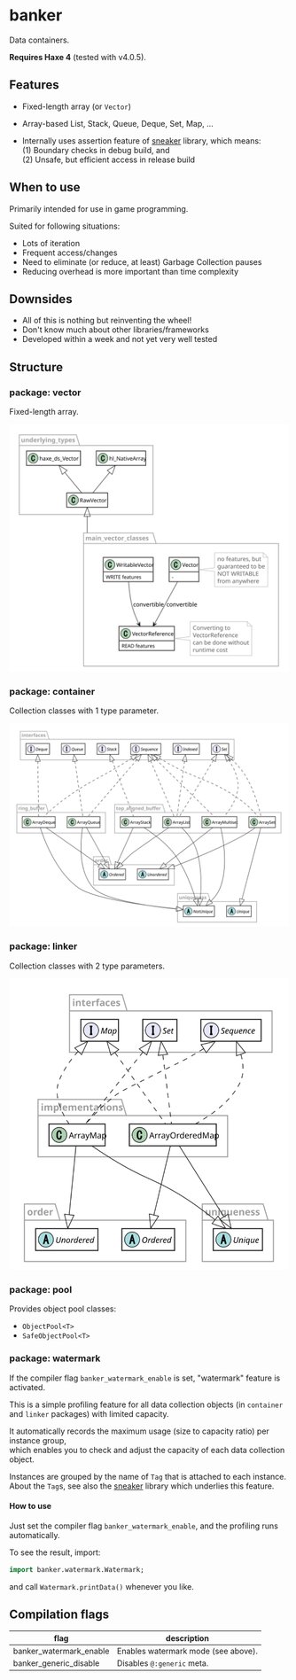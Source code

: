 # banker

Data containers.

**Requires Haxe 4** (tested with v4.0.5).


## Features

- Fixed-length array (or `Vector`)
- Array-based List, Stack, Queue, Deque, Set, Map, ...

- Internally uses assertion feature of [sneaker](https://github.com/fal-works/sneaker) library, which means:  
(1) Boundary checks in debug build, and  
(2) Unsafe, but efficient access in release build

## When to use

Primarily intended for use in game programming.

Suited for following situations:

- Lots of iteration
- Frequent access/changes
- Need to eliminate (or reduce, at least) Garbage Collection pauses
- Reducing overhead is more important than time complexity

## Downsides

- All of this is nothing but reinventing the wheel!
- Don't know much about other libraries/frameworks
- Developed within a week and not yet very well tested

## Structure

### package: vector

Fixed-length array.

![class diagram of vector package](docs/vector.svg)

### package: container

Collection classes with 1 type parameter.

![class diagram of container package](docs/container.svg)

### package: linker

Collection classes with 2 type parameters.

![class diagram of linker package](docs/linker.svg)

### package: pool

Provides object pool classes:

- `ObjectPool<T>`
- `SafeObjectPool<T>`

### package: watermark

If the compiler flag `banker_watermark_enable` is set, "watermark" feature is activated.

This is a simple profiling feature for all data collection objects (in `container` and `linker` packages) with limited capacity.

It automatically records the maximum usage (size to capacity ratio) per instance group,  
which enables you to check and adjust the capacity of each data collection object.

Instances are grouped by the name of `Tag` that is attached to each instance.  
About the `Tag`s, see also the [sneaker](https://github.com/fal-works/sneaker) library which underlies this feature.

#### How to use

Just set the compiler flag `banker_watermark_enable`, and the profiling runs automatically.

To see the result, import:

```haxe
import banker.watermark.Watermark;
```

and call `Watermark.printData()` whenever you like.



## Compilation flags

|flag|description|
|---|---|
|banker_watermark_enable|Enables watermark mode (see above).|
|banker_generic_disable|Disables `@:generic` meta.|
